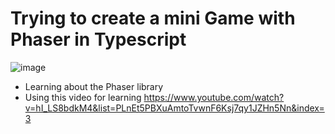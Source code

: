 # Trying to create a mini Game with Phaser in Typescript 
![image](https://github.com/user-attachments/assets/8112fe09-614b-4879-bccd-e57c4e516848)

- Learning about the Phaser library
- Using this video for learning https://www.youtube.com/watch?v=hI_LS8bdkM4&list=PLnEt5PBXuAmtoTvwnF6Ksj7qy1JZHn5Nn&index=3
